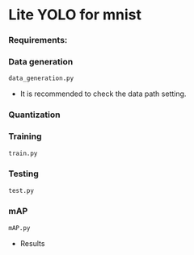 # Lite YOLO for mnist

### Requirements:

### Data generation
```python
data_generation.py
```
- It is recommended to check the data path setting.
### Quantization

### Training
```python
train.py
```
### Testing
```python
test.py
```
### mAP
```python
mAP.py
```
- Results
